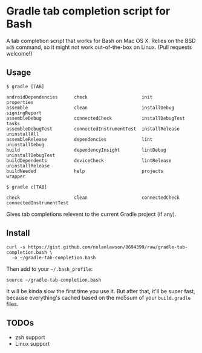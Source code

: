 Gradle tab completion script for Bash
====================

A tab completion script that works for Bash on Mac OS X.  Relies on the BSD ```md5``` command, so it might not work out-of-the-box on Linux.  (Pull requests welcome!)

Usage
-----

```$ gradle [TAB]```

```
androidDependencies      check                    init                     properties
assemble                 clean                    installDebug             signingReport
assembleDebug            connectedCheck           installDebugTest         tasks
assembleDebugTest        connectedInstrumentTest  installRelease           uninstallAll
assembleRelease          dependencies             lint                     uninstallDebug
build                    dependencyInsight        lintDebug                uninstallDebugTest
buildDependents          deviceCheck              lintRelease              uninstallRelease
buildNeeded              help                     projects                 wrapper
```

```$ gradle c[TAB]```

```
check                    clean                    connectedCheck           connectedInstrumentTest
```

Gives tab completions relevent to the current Gradle project (if any).

Install
--------

```
curl -s https://gist.github.com/nolanlawson/8694399/raw/gradle-tab-completion.bash \
  -o ~/gradle-tab-completion.bash
```

Then add to your ```~/.bash_profile```:

```
source ~/gradle-tab-completion.bash
```

It will be kinda slow the first time you use it. But after that, it'll be super fast, because everything's cached based on the md5sum of your ```build.gradle``` files.


TODOs
------

* zsh support
* Linux support